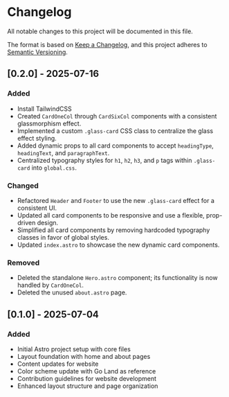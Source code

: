 # Changelog

All notable changes to this project will be documented in this file.

The format is based on [Keep a Changelog](https://keepachangelog.com/en/1.0.0/),
and this project adheres to [Semantic Versioning](https://semver.org/spec/v2.0.0.html).

## [0.2.0] - 2025-07-16

### Added
- Install TailwindCSS
- Created `CardOneCol` through `CardSixCol` components with a consistent glassmorphism effect.
- Implemented a custom `.glass-card` CSS class to centralize the glass effect styling.
- Added dynamic props to all card components to accept `headingType`, `headingText`, and `paragraphText`.
- Centralized typography styles for `h1`, `h2`, `h3`, and `p` tags within `.glass-card` into `global.css`.

### Changed
- Refactored `Header` and `Footer` to use the new `.glass-card` effect for a consistent UI.
- Updated all card components to be responsive and use a flexible, prop-driven design.
- Simplified all card components by removing hardcoded typography classes in favor of global styles.
- Updated `index.astro` to showcase the new dynamic card components.

### Removed
- Deleted the standalone `Hero.astro` component; its functionality is now handled by `CardOneCol`.
- Deleted the unused `about.astro` page.

## [0.1.0] - 2025-07-04

### Added
- Initial Astro project setup with core files
- Layout foundation with home and about pages
- Content updates for website
- Color scheme update with Go Land as reference
- Contribution guidelines for website development
- Enhanced layout structure and page organization